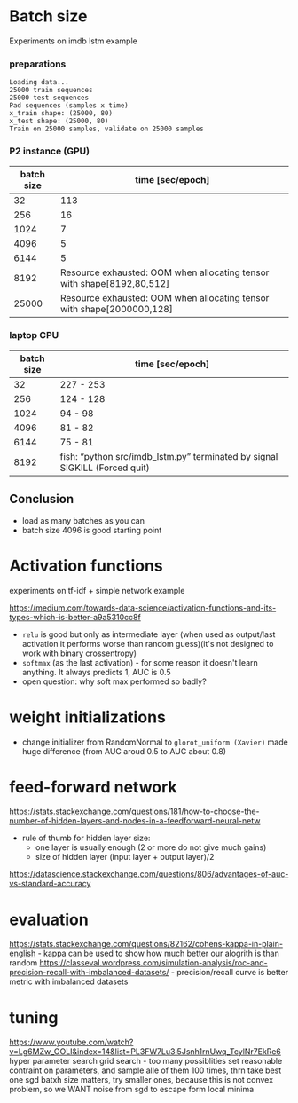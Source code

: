 # Batch size

Experiments on imdb lstm example

### preparations
```
Loading data...
25000 train sequences
25000 test sequences
Pad sequences (samples x time)
x_train shape: (25000, 80)
x_test shape: (25000, 80)
Train on 25000 samples, validate on 25000 samples
```


### P2 instance (GPU)

|batch size|time \[sec/epoch\] |
|----------|-------------|
|32|  113|
|256| 16 |
|1024| 7 |
|4096|5 |
|6144|5 |
|8192|Resource exhausted: OOM when allocating tensor with shape\[8192,80,512\]
|25000|Resource exhausted: OOM when allocating tensor with shape\[2000000,128\]

### laptop CPU

|batch size|time \[sec/epoch\] |
|----------|-------------|
|32|227 - 253 |
|256|124 - 128 |
|1024|94 - 98 |
|4096|81 - 82 |
|6144|75  - 81 |
|8192|fish: “python src/imdb_lstm.py” terminated by signal SIGKILL (Forced quit)



## Conclusion
-  load as many batches as you can
- batch size 4096 is good starting point



# Activation functions
experiments on tf-idf + simple network example

https://medium.com/towards-data-science/activation-functions-and-its-types-which-is-better-a9a5310cc8f
- `relu` is good but only as intermediate layer (when used as output/last activation it performs worse than random guess)(it's not designed to work with binary crossentropy)
- `softmax` (as the last activation) - for some reason it doesn't learn anything. It always predicts 1, AUC is 0.5
- open question: why soft max performed so badly?


# weight initializations
- change initializer from RandomNormal to `glorot_uniform (Xavier)` made huge difference (from AUC aroud 0.5 to AUC about 0.8)


# feed-forward network

https://stats.stackexchange.com/questions/181/how-to-choose-the-number-of-hidden-layers-and-nodes-in-a-feedforward-neural-netw
- rule of thumb for hidden layer size:
  - one layer is usually enough (2 or more do not give much gains)
  - size of hidden layer (input layer + output layer)/2

https://datascience.stackexchange.com/questions/806/advantages-of-auc-vs-standard-accuracy

# evaluation
https://stats.stackexchange.com/questions/82162/cohens-kappa-in-plain-english - kappa can be used to show how much better our alogrith is than random
https://classeval.wordpress.com/simulation-analysis/roc-and-precision-recall-with-imbalanced-datasets/ - precision/recall curve is better metric with imbalanced datasets


# tuning
https://www.youtube.com/watch?v=Lg6MZw_OOLI&index=14&list=PL3FW7Lu3i5Jsnh1rnUwq_TcylNr7EkRe6
hyper parameter search
grid search - too many possiblities
set reasonable contraint on parameters, and sample alle of them 100 times, thrn take best one
sgd batxh size matters, try smaller ones, because this is not convex problem, so we WANT noise from sgd to escape form local minima

